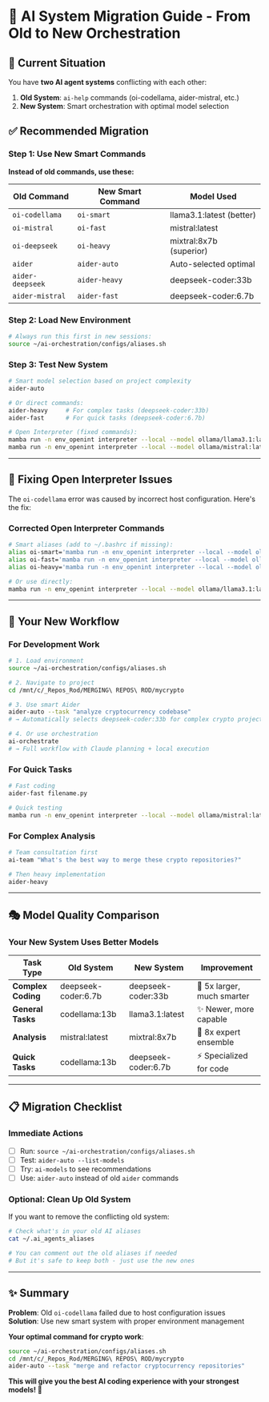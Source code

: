 # 🔄 AI System Migration Guide - From Old to New Orchestration

## 🎯 **Current Situation**

You have **two AI agent systems** conflicting with each other:

1. **Old System**: `ai-help` commands (oi-codellama, aider-mistral, etc.)
2. **New System**: Smart orchestration with optimal model selection

## ✅ **Recommended Migration**

### **Step 1: Use New Smart Commands**

**Instead of old commands, use these:**

| Old Command | New Smart Command | Model Used |
|-------------|-------------------|------------|
| `oi-codellama` | `oi-smart` | llama3.1:latest (better) |
| `oi-mistral` | `oi-fast` | mistral:latest |
| `oi-deepseek` | `oi-heavy` | mixtral:8x7b (superior) |
| `aider` | `aider-auto` | Auto-selected optimal |
| `aider-deepseek` | `aider-heavy` | deepseek-coder:33b |
| `aider-mistral` | `aider-fast` | deepseek-coder:6.7b |

### **Step 2: Load New Environment**

```bash
# Always run this first in new sessions:
source ~/ai-orchestration/configs/aliases.sh
```

### **Step 3: Test New System**

```bash
# Smart model selection based on project complexity
aider-auto

# Or direct commands:
aider-heavy     # For complex tasks (deepseek-coder:33b)
aider-fast      # For quick tasks (deepseek-coder:6.7b)

# Open Interpreter (fixed commands):
mamba run -n env_openint interpreter --local --model ollama/llama3.1:latest
mamba run -n env_openint interpreter --local --model ollama/mistral:latest
```

---

## 🔧 **Fixing Open Interpreter Issues**

The `oi-codellama` error was caused by incorrect host configuration. Here's the fix:

### **Corrected Open Interpreter Commands**

```bash
# Smart aliases (add to ~/.bashrc if missing):
alias oi-smart='mamba run -n env_openint interpreter --local --model ollama/llama3.1:latest'
alias oi-fast='mamba run -n env_openint interpreter --local --model ollama/mistral:latest'
alias oi-heavy='mamba run -n env_openint interpreter --local --model ollama/mixtral:8x7b'

# Or use directly:
mamba run -n env_openint interpreter --local --model ollama/llama3.1:latest
```

---

## 🚀 **Your New Workflow**

### **For Development Work**
```bash
# 1. Load environment
source ~/ai-orchestration/configs/aliases.sh

# 2. Navigate to project
cd /mnt/c/_Repos_Rod/MERGING\ REPOS\ ROD/mycrypto

# 3. Use smart Aider
aider-auto --task "analyze cryptocurrency codebase"
# → Automatically selects deepseek-coder:33b for complex crypto project

# 4. Or use orchestration
ai-orchestrate
# → Full workflow with Claude planning + local execution
```

### **For Quick Tasks**
```bash
# Fast coding
aider-fast filename.py

# Quick testing
mamba run -n env_openint interpreter --local --model ollama/mistral:latest
```

### **For Complex Analysis**
```bash
# Team consultation first
ai-team "What's the best way to merge these crypto repositories?"

# Then heavy implementation
aider-heavy
```

---

## 🎭 **Model Quality Comparison**

### **Your New System Uses Better Models**

| Task Type | Old System | New System | Improvement |
|-----------|------------|------------|-------------|
| **Complex Coding** | deepseek-coder:6.7b | deepseek-coder:33b | 🚀 5x larger, much smarter |
| **General Tasks** | codellama:13b | llama3.1:latest | ✨ Newer, more capable |
| **Analysis** | mistral:latest | mixtral:8x7b | 🧠 8x expert ensemble |
| **Quick Tasks** | codellama:13b | deepseek-coder:6.7b | ⚡ Specialized for code |

---

## 📋 **Migration Checklist**

### **Immediate Actions**
- [ ] Run: `source ~/ai-orchestration/configs/aliases.sh`
- [ ] Test: `aider-auto --list-models`
- [ ] Try: `ai-models` to see recommendations
- [ ] Use: `aider-auto` instead of old `aider` commands

### **Optional: Clean Up Old System**
If you want to remove the conflicting old system:

```bash
# Check what's in your old AI aliases
cat ~/.ai_agents_aliases

# You can comment out the old aliases if needed
# But it's safe to keep both - just use the new ones
```

---

## ✨ **Summary**

**Problem**: Old `oi-codellama` failed due to host configuration issues  
**Solution**: Use new smart system with proper environment management

**Your optimal command for crypto work**:
```bash
source ~/ai-orchestration/configs/aliases.sh
cd /mnt/c/_Repos_Rod/MERGING\ REPOS\ ROD/mycrypto
aider-auto --task "merge and refactor cryptocurrency repositories"
```

**This will give you the best AI coding experience with your strongest models! 🎯**
